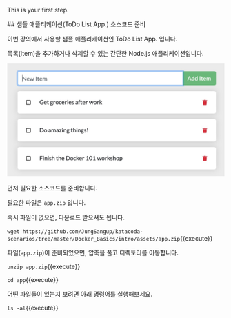 This is your first step.

## 샘플 애플리케이션(ToDo List App.) 소스코드 준비

이번 강의에서 사용할 샘플 애플리케이션인 ToDo List App. 입니다.

목록(Item)을 추가하거나 삭제할 수 있는 간단한 Node.js 애플리케이션입니다.



<img src=".\assets\todo-list-sample.jpg" alt="ToDo List App." style="zoom:50%;" />



먼저 필요한 소스코드를 준비합니다.

필요한 파일은 `app.zip` 입니다.


혹시 파일이 없으면, 다운로드 받으셔도 됩니다.

`wget https://github.com/JungSangup/katacoda-scenarios/tree/master/Docker_Basics/intro/assets/app.zip`{{execute}}


파일(`app.zip`)이 준비되었으면, 압축을 풀고 디렉토리를 이동합니다.

`unzip app.zip`{{execute}}


`cd app`{{execute}}


어떤 파일들이 있는지 보려면 아래 명령어를 실행해보세요.

`ls -al`{{execute}}
